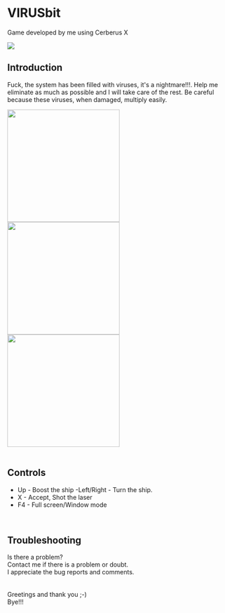 # VIRUSbit
Game developed by me using Cerberus X
</br>

<img src="https://user-images.githubusercontent.com/99989085/154842485-f8e00628-a660-4089-9cb8-984eef3e87c0.png"/>
</br>

## Introduction
Fuck, the system has been filled with viruses, it's a nightmare!!!. Help me eliminate as much as possible and I will take care of the rest. Be careful because these viruses, when damaged, multiply easily.
</br>

<img src="https://user-images.githubusercontent.com/99989085/154842313-3b728012-40a7-4729-997f-6444ed800aa4.png" width="256" height="256"/>     <img src="https://user-images.githubusercontent.com/99989085/154842331-66aa2974-cade-4fb4-abce-21e5647bf4b2.png" width="256" height="256"/>     <img src="https://user-images.githubusercontent.com/99989085/154842335-54c2df03-5a5e-4e84-bef4-5be319bf3146.png" width="256" height="256"/>
</br>
</br>

## Controls
- Up - Boost the ship
-Left/Right - Turn the ship.
- X - Accept, Shot the laser
- F4 - Full screen/Window mode
</br>

## Troubleshooting
Is there a problem?</br>
Contact me if there is a problem or doubt.</br>
I appreciate the bug reports and comments.</br>
</br>
</br>
Greetings and thank you ;-)</br>
Bye!!!
